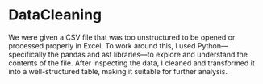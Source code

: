 # DataCleaning
We were given a CSV file that was too unstructured to be opened or processed properly in Excel. To work around this, I used Python—specifically the pandas and ast libraries—to explore and understand the contents of the file. After inspecting the data, I cleaned and transformed it into a well-structured table, making it suitable for further analysis.
